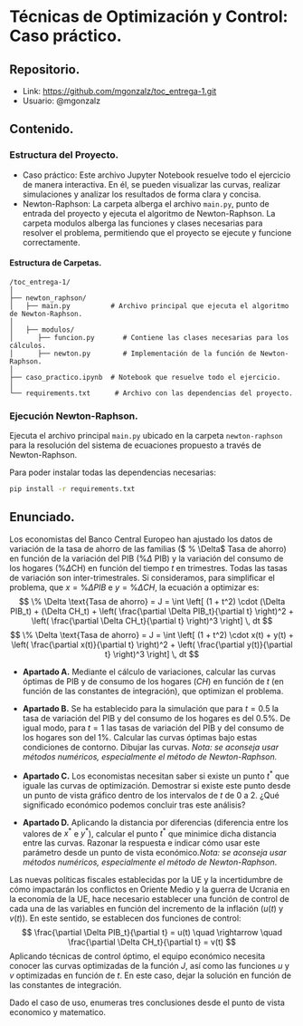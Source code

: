 # Técnicas de Optimización y Control: Caso práctico.
## Repositorio.
- Link: https://github.com/mgonzalz/toc_entrega-1.git
- Usuario: @mgonzalz
## Contenido.
### Estructura del Proyecto.
- Caso práctico: Este archivo Jupyter Notebook resuelve todo el ejercicio de manera interactiva. En él, se pueden visualizar las curvas, realizar simulaciones y analizar los resultados de forma clara y concisa.
- Newton-Raphson: La carpeta alberga el archivo `main.py`, punto de entrada del proyecto y ejecuta el algoritmo de Newton-Raphson. La carpeta modulos alberga las funciones y clases necesarias para resolver el problema, permitiendo que el proyecto se ejecute y funcione correctamente.

#### Estructura de Carpetas.
````
/toc_entrega-1/
│
├── newton_raphson/
│   ├── main.py          # Archivo principal que ejecuta el algoritmo de Newton-Raphson.
│
│   ├── modulos/
│      ├── funcion.py       # Contiene las clases necesarias para los cálculos.
│      ├── newton.py        # Implementación de la función de Newton-Raphson.
│
├── caso_practico.ipynb  # Notebook que resuelve todo el ejercicio.
│
└── requirements.txt      # Archivo con las dependencias del proyecto.
````

### Ejecución Newton-Raphson.
Ejecuta el archivo principal `main.py` ubicado en la carpeta `newton-raphson` para la resolución del sistema de ecuaciones propuesto a través de Newton-Raphson.

Para poder instalar todas las dependencias necesarias:
```bash
pip install -r requirements.txt
```
## Enunciado.

Los economistas del Banco Central Europeo han ajustado los datos de variación de la tasa de ahorro de las familias ($ \% \Delta$ Tasa de ahorro) en función de la variación del PIB ($\% \Delta$ PIB) y la variación del consumo de los hogares (\%$\Delta$CH) en función del tiempo $t$ en trimestres. Todas las tasas de variación son inter-trimestrales. Si consideramos, para simplificar el problema, que $x = \% \Delta PIB$ e $y = \% \Delta CH$, la ecuación a optimizar es:
$$
\% \Delta \text{Tasa de ahorro} = J = \int \left[ (1 + t^2) \cdot (\Delta PIB_t) + (\Delta CH_t) + \left( \frac{\partial \Delta PIB_t}{\partial t} \right)^2 + \left( \frac{\partial \Delta CH_t}{\partial t} \right)^3 \right] \, dt
$$
$$
\% \Delta \text{Tasa de ahorro} = J = \int \left[ (1 + t^2) \cdot x(t) + y(t) + \left( \frac{\partial x(t)}{\partial t} \right)^2 + \left( \frac{\partial y(t)}{\partial t} \right)^3 \right] \, dt
$$

- **Apartado A.** Mediante el cálculo de variaciones, calcular las curvas óptimas de PIB y de consumo de los hogares ($CH$) en función de $t$ (en función de las constantes de integración), que optimizan el problema.

- **Apartado B.** Se ha establecido para la simulación que para $t = 0.5$ la tasa de variación del PIB y del consumo de los hogares es del 0.5\%. De igual modo, para $t = 1$ las tasas de variación del PIB y del consumo de los hogares son del 1\%. Calcular las curvas óptimas bajo estas condiciones de contorno. Dibujar las curvas. *Nota: se aconseja usar métodos numéricos, especialmente el método de Newton-Raphson.*
    
- **Apartado C.** Los economistas necesitan saber si existe un punto $t^*$ que iguale las curvas de optimización. Demostrar si existe este punto desde un punto de vista gráfico dentro de los intervalos de $t$ de 0 a 2. ¿Qué significado económico podemos concluir tras este análisis?
    
- **Apartado D.** Aplicando la distancia por diferencias (diferencia entre los valores de $x^*$ e $y^*$), calcular el punto $t^*$ que minimice dicha distancia entre las curvas. Razonar la respuesta e indicar cómo usar este parámetro desde un punto de vista económico.*Nota: se aconseja usar métodos numéricos, especialmente el método de Newton-Raphson*.

Las nuevas políticas fiscales establecidas por la UE y la incertidumbre de cómo impactarán los conflictos en Oriente Medio y la guerra de Ucrania en la economía de
la UE, hace necesario establecer una función de control de cada una de las variables en función del incremento de la inflación ($u(t)$ y $v(t)$). En este sentido, se establecen dos funciones de control:
$$
\frac{\partial \Delta PIB_t}{\partial t} = u(t) \quad \rightarrow \quad \frac{\partial \Delta CH_t}{\partial t} = v(t)
$$
Aplicando técnicas de control óptimo, el equipo económico necesita conocer las curvas
optimizadas de la función $J$, así como las funciones $u$ y $v$ optimizadas en función de $t$.
En este caso, dejar la solución en función de las constantes de integración.

Dado el caso de uso, enumeras tres conclusiones desde el punto de vista economico y matematico.
